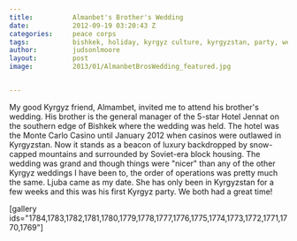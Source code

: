 ```yaml
---
title:			Almanbet's Brother's Wedding
date:			2012-09-19 03:20:43 Z
categories:		peace corps
tags:			bishkek, holiday, kyrgyz culture, kyrgyzstan, party, wedding
author:			judsonlmoore
layout:			post
image:			2013/01/AlmanbetBrosWedding_featured.jpg


---
```


My good Kyrgyz friend, Almambet, invited me to attend his brother's wedding. His brother is the general manager of the 5-star Hotel Jennat on the southern edge of Bishkek where the wedding was held. The hotel was the Monte Carlo Casino until January 2012 when casinos were outlawed in Kyrgyzstan. Now it stands as a beacon of luxury backdropped by snow-capped mountains and surrounded by Soviet-era block housing. The wedding was grand and though things were "nicer" than any of the other Kyrgyz weddings I have been to, the order of operations was pretty much the same. Ljuba came as my date. She has only been in Kyrgyzstan for a few weeks and this was his first Kyrgyz party. We both had a great time!

[gallery ids="1784,1783,1782,1781,1780,1779,1778,1777,1776,1775,1774,1773,1772,1771,1770,1769"]
